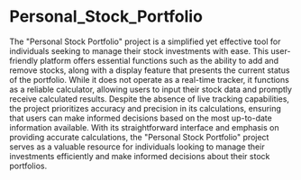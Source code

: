 # Personal_Stock_Portfolio
The "Personal Stock Portfolio" project is a simplified yet effective tool for individuals seeking to manage their stock investments with ease. This user-friendly platform offers essential functions such as the ability to add and remove stocks, along with a display feature that presents the current status of the portfolio. While it does not operate as a real-time tracker, it functions as a reliable calculator, allowing users to input their stock data and promptly receive calculated results. Despite the absence of live tracking capabilities, the project prioritizes accuracy and precision in its calculations, ensuring that users can make informed decisions based on the most up-to-date information available. With its straightforward interface and emphasis on providing accurate calculations, the "Personal Stock Portfolio" project serves as a valuable resource for individuals looking to manage their investments efficiently and make informed decisions about their stock portfolios.